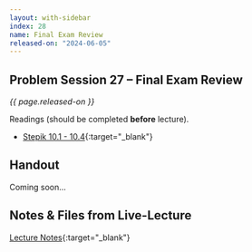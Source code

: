 ```yaml
---
layout: with-sidebar
index: 28
name: Final Exam Review
released-on: "2024-06-05"
---
```


## Problem Session 27 – Final Exam Review

_{{ page.released-on }}_

Readings (should be completed **before** lecture). 
- [Stepik 10.1 - 10.4](https://stepik.org/lesson/567201/step/1?unit=561474){:target="_blank"}

## Handout

Coming soon...

## Notes & Files from Live-Lecture

[Lecture Notes](https://drive.google.com/drive/folders/19JuJ7QSvDNLFG6OqkQI1gU617OlgQoWE?usp=sharing){:target="_blank"}
